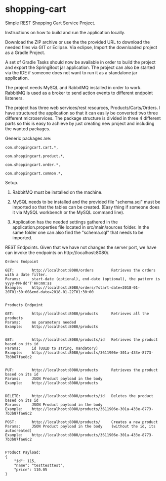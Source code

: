 # shopping-cart

Simple REST Shopping Cart Service Project.

Instructions on how to build and run the application locally.

Download the ZIP archive or use the the provided URL to download the needed files via GIT or Eclipse.
Via eclipse, Import the downloaded project as a Gradle Project.

A set of Gradle Tasks should now be available in order to build the project and export the SpringBoot jar application.
The project can also be started via the IDE if someone does not want to run it as a standalone jar application.

The project needs MySQL and RabbitMQ installed in order to work.
RabbitMQ is used as a broker to send action events to different endpoint listeners.

The project has three web services/rest resources, Products/Carts/Orders. 
I have structured the application so that it can easily be converted two three different microservices.
The package structure is divided in three 4 different parts so this is easy to achieve by just creating new project and including the wanted packages.

Generic packages are:

    com.shoppingcart.cart.*,

    com.shoppingcart.product.*,

    com.shoppingcart.order.*,

    com.shoppingcart.common.*,



Setup.


1.  RabbitMQ must be installed on the machine.

2.  MySQL needs to be installed and the provided file "schema.sql" must be imported so that the tables can be created.
    (Easy thing if someone does it via MySQL workbench or the MySQL command line).

3.  Application has the needed settings gathered in the application.properties file located in src/main/sources folder.
    In the same folder one can also find the "schema.sql" that needs to be imported.


REST Endpoints. 
    Given that we have not changes the server port, 
    we have can invoke the endpoints on http://localhost:8080/.

    Orders Endpoint

    GET:        http://localhost:8080/orders        Retrieves the orders with a date filter.
    Params:     start-date (optional), end-date (optional), the pattern is yyyy-MM-dd'T'HH:mm:ss
    Example:    http://localhost:8080/orders/?start-date=2018-01-20T01:30:00&end-date=2018-01-22T01:30:00
    
    
    Products Endpoint

    GET:        http://localhost:8080/products      Retrieves all the products
    Params:     no parameters needed
    Example:    http://localhost:8080/products


    GET:        http://localhost:8080/products/id   Retrieves the product based on its id
    Params:     id (UUID to string, mandatory)
    Example:    http://localhost:8080/products/3611906e-301a-433e-8773-7b3b87fae8c2


    PUT:        http://localhost:8080/products      Retrieves the product based on its id
    Params:     JSON Product payload in the body
    Example:    http://localhost:8080/products


    DELETE:     http://localhost:8080/products/id   Deletes the product based on its id
    Params:     JSON Product payload in the body
    Example:    http://localhost:8080/products/3611906e-301a-433e-8773-7b3b87fae8c2

    POST:       http://localhost:8080/products/     Creates a new product
    Params:     JSON Product payload in the body    (without the id, its autocreated)
    Example:    http://localhost:8080/products/3611906e-301a-433e-8773-7b3b87fae8c2


    Product Payload:
    {
        "id": 115,
        "name": "testtesttest",
        "price": 110.05
    }



